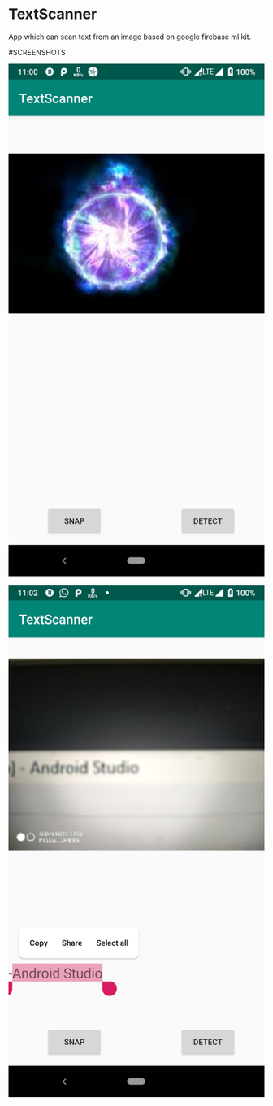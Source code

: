 # TextScanner

App which can scan text from an image based on google firebase ml kit.


#SCREENSHOTS

![](https://github.com/mayank-srm/TextScanner/blob/master/app/src/main/Images/Screenshot_20190330-230039.png)

![](https://github.com/mayank-srm/TextScanner/blob/master/app/src/main/Images/Screenshot_20190330-230243.png)
